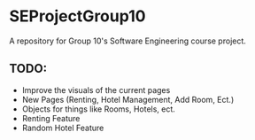 # SEProjectGroup10
A repository for Group 10's Software Engineering course project.

## TODO:

- Improve the visuals of the current pages
- New Pages (Renting, Hotel Management, Add Room, Ect.)
- Objects for things like Rooms, Hotels, ect.
- Renting Feature
- Random Hotel Feature
